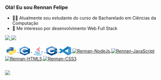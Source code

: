### Olá! Eu sou Rennan Felipe

- 👨‍🎓 Atualmente sou estudante do curso de Bacharelado em Ciências da Computação
- :bookmark: Me interesso por desenvolvimento Web Full Stack

<div>
  <a href="https://github.com/RennanFelipe7"> 
  <img height="180em" src="https://github-readme-stats.vercel.app/api?username=RennanFelipe7&show_icons=true&theme=dracula&include_all_commits=true&count_private=true"/>
  <img height="180em" src="https://github-readme-stats.vercel.app/api/top-langs/?username=RennanFelipe7&layout=compact&langs_count=7&theme=dracula"/>
</div>

<div style="display: inline_block"><br>
  
  <img align="center" alt="Rennan-Python" height="30" width="40" src="https://raw.githubusercontent.com/devicons/devicon/master/icons/python/python-original.svg">
  <img align="center" alt="Rennan-C" height="30" width="40" src="https://raw.githubusercontent.com/devicons/devicon/master/icons/c/c-original.svg">
  <img align="center" alt="Rennan-Java" height="30" width="40" src="https://raw.githubusercontent.com/devicons/devicon/master/icons/java/java-original.svg">
  <img align="center" alt="Rennan-C++" height="30" width="40" src="https://raw.githubusercontent.com/devicons/devicon/master/icons/cplusplus/cplusplus-original.svg">
  <img align="center" alt="Rennan-VsCode" height="30" width="40" src="https://raw.githubusercontent.com/devicons/devicon/master/icons/vscode/vscode-original.svg">
  <img align="center" alt="Rennan-NodeJs" height="30" width="40" src="https://cdn.jsdelivr.net/gh/devicons/devicon/icons/nodejs/nodejs-original-wordmark.svg">
  <img align="center" alt="Rennan-JavaScript" height="30" width="40" src="https://cdn.jsdelivr.net/gh/devicons/devicon/icons/javascript/javascript-original.svg">
  <img align="center" alt="Rennan-HTML5" height="30" width="40" src="https://cdn.jsdelivr.net/gh/devicons/devicon/icons/html5/html5-plain-wordmark.svg">
  <img align="center" alt="Rennan-CSS3" height="30" width="40" src="https://cdn.jsdelivr.net/gh/devicons/devicon/icons/css3/css3-original.svg">   
</div>
  
  ##
  
<div> 
  <a href="https://www.linkedin.com/in/rennan-felipe" target="_blank"><img src="https://img.shields.io/badge/-LinkedIn-%230077B5?style=for-the-badge&logo=linkedin&logoColor=white" target="_blank"></a>
 
</div>
